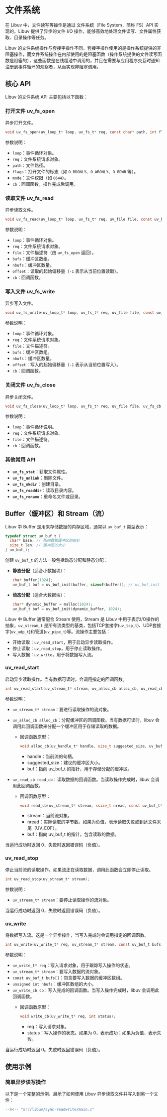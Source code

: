 # 文件系统

在 Libuv 中，文件读写等操作是通过 文件系统（File System，简称 FS）API 实现的。Libuv 提供了异步的文件 I/O 操作，能够高效地处理文件读写、文件属性获取、目录操作等任务。

Libuv 的文件系统操作与套接字操作不同。套接字操作使用的是操作系统提供的非阻塞操作，而文件系统操作在内部使用的是阻塞函数（操作系统提供的文件读写函数是阻塞的），这些函数是在线程池中调用的，并且在需要与应用程序交互时通知注册到事件循环的观察者，从而实现非阻塞调用。

## 核心 API

Libuv 的文件系统 API 主要包括以下函数：

### 打开文件 uv_fs_open

异步打开文件。

```c
void uv_fs_open(uv_loop_t* loop, uv_fs_t* req, const char* path, int flags, int mode, uv_fs_cb cb);
```

参数说明：

- `loop`：事件循环对象。
- `req`：文件系统请求对象。
- `path`：文件路径。
- `flags`：打开文件的标志（如 `O_RDONLY`、`O_WRONLY`、`O_RDWR` 等）。
- `mode`：文件权限（如 `0644`）。
- `cb`：回调函数，操作完成后调用。

### 读取文件 uv_fs_read

异步读取文件。

```c
void uv_fs_read(uv_loop_t* loop, uv_fs_t* req, uv_file file, const uv_buf_t bufs[], unsigned int nbufs, int64_t offset, uv_fs_cb cb);
```

参数说明：

- `loop`：事件循环对象。
- `req`：文件系统请求对象。
- `file`：文件描述符（由 `uv_fs_open` 返回）。
- `bufs`：缓冲区数组。
- `nbufs`：缓冲区数量。
- `offset`：读取的起始偏移量（`-1` 表示从当前位置读取）。
- `cb`：回调函数。

### 写入文件 uv_fs_write

异步写入文件。

```c
void uv_fs_write(uv_loop_t* loop, uv_fs_t* req, uv_file file, const uv_buf_t bufs[], unsigned int nbufs, int64_t offset, uv_fs_cb cb);
```

参数说明：

- `loop`：事件循环对象。
- `req`：文件系统请求对象。
- `file`：文件描述符。
- `bufs`：缓冲区数组。
- `nbufs`：缓冲区数量。
- `offset`：写入的起始偏移量（`-1` 表示从当前位置写入）。
- `cb`：回调函数。

### 关闭文件 uv_fs_close

异步关闭文件。

```c
void uv_fs_close(uv_loop_t* loop, uv_fs_t* req, uv_file file, uv_fs_cb cb);
```

参数说明：

- `loop`：事件循环说明。
- `req`：文件系统请求对象。
- `file`：文件描述符。
- `cb`：回调函数。

### 其他常用 API

- **`uv_fs_stat`**：获取文件属性。
- **`uv_fs_unlink`**：删除文件。
- **`uv_fs_mkdir`**：创建目录。
- **`uv_fs_readdir`**：读取目录内容。
- **`uv_fs_rename`**：重命名文件或目录。

## Buffer（缓冲区）和 Stream（流）

Libuv 中 Buffer 是用来存储数据的内存区域，通常以 `uv_buf_t` 类型表示：

```c
typedef struct uv_buf_t {
  char* base; // 指向数据缓冲区的指针
  size_t len; // 缓冲区的大小
} uv_buf_t;
```

创建 `uv_buf_t` 的方法一般包括动态分配和静态分配：

- **静态分配**（适合小数据块）：

    ```c
    char buffer[1024];
    uv_buf_t buf = uv_buf_init(buffer, sizeof(buffer)); // uv_buf_init 是一个辅助函数，用于快速初始化 uv_buf_t
    ```

- **动态分配**（适合大数据块）：

    ```c
    char* dynamic_buffer = malloc(1024);
    uv_buf_t buf = uv_buf_init(dynamic_buffer, 1024);
    ```

Libuv 中 Buffer 通常配合 Stream 使用，Stream 是 Libuv 中用于表示I/O操作的抽象，`uv_stream_t` 是所有流类型的基类，包括TCP套接字(`uv_tcp_t`)、UDP套接字(`uv_udp_t`)和管道(`uv_pipe_t`)等。流操作主要包括：

- 开始读取：`uv_read_start`，用于启动异步读取操作。
- 停止读取：`uv_read_stop`，用于停止读取操作。
- 写入数据：`uv_write`，用于将数据写入流。

### uv_read_start

启动异步读取操作。当有数据可读时，会调用指定的回调函数。

```c
int uv_read_start(uv_stream_t* stream, uv_alloc_cb alloc_cb, uv_read_cb read_cb);
```

参数说明：

- `uv_stream_t* stream`：要进行读取操作的流对象。
- `uv_alloc_cb alloc_cb`：分配缓冲区的回调函数。当有数据可读时，libuv 会调用此回调函数来分配一个缓冲区用于存储读取的数据。
    - 回调函数原型：

        ```c
        void alloc_cb(uv_handle_t* handle, size_t suggested_size, uv_buf_t* buf);
        ```
        - handle：当前流的句柄。
        - suggested_size：建议的缓冲区大小。
        - buf：指向 uv_buf_t 的指针，用于存储分配的缓冲区。

- `uv_read_cb read_cb`：读取数据的回调函数。当读取操作完成时，libuv 会调用此回调函数。
    - 回调函数原型：

        ```c
        void read_cb(uv_stream_t* stream, ssize_t nread, const uv_buf_t* buf);
        ```
        - stream：当前流对象。
        - nread：实际读取的字节数。如果为负值，表示读取失败或到达文件末尾（UV_EOF）。
        - buf：指向 uv_buf_t 的指针，包含读取的数据。

当运行成功时返回 0，失败时返回错误码（负值）。

### uv_read_stop

停止当前流的读取操作。如果流正在读取数据，调用此函数会立即停止读取。

```c
int uv_read_stop(uv_stream_t* stream);
```

参数说明：

- `uv_stream_t* stream`：要停止读取操作的流对象。

当运行成功时返回 0，失败时返回错误码（负值）。

### uv_write

将数据写入流。这是一个异步操作，当写入完成时会调用指定的回调函数。

```c
int uv_write(uv_write_t* req, uv_stream_t* stream, const uv_buf_t bufs[], unsigned int nbufs, uv_write_cb cb);
```

参数说明：

- `uv_write_t* req`：写入请求对象，用于跟踪写入操作的状态。
- `uv_stream_t* stream`：要写入数据的流对象。
- `const uv_buf_t bufs[]`：包含要写入数据的缓冲区数组。
- `unsigned int nbufs`：缓冲区数组的大小。
- `uv_write_cb cb`：写入完成的回调函数。当写入操作完成时，libuv 会调用此回调函数。
    - 回调函数原型：

        ```c
        void write_cb(uv_write_t* req, int status);
        ```
        -   req：写入请求对象。
        -   status：写入操作的状态。如果为 0，表示成功；如果为负值，表示失败。

当运行成功时返回 0。失败时返回错误码（负值）。

## 使用示例

### 简单异步读写操作

以下是一个完整的示例，展示了如何使用 Libuv 异步读取文件并写入到另一个文件：

```cpp
--8<-- "src/libuv/sync-readwrite/main.c"
```